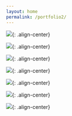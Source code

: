 ```yaml
---
layout: home
permalink: /portfolio2/
---
```

![](../../images/8-asunto1.jpg){: .align-center}
<br>

![](../../images/9-asunto2.jpg){: .align-center}
<br>

![](../../images/10-asunto3.jpg){: .align-center}
<br>

![](../../images/11-asunto4.jpg){: .align-center}
<br>

![](../../images/12-asunto5.jpg){: .align-center}
<br>

![](../../images/13-mokki1.jpg){: .align-center}
<br>

![](../../images/14-mokki2.jpg){: .align-center}
